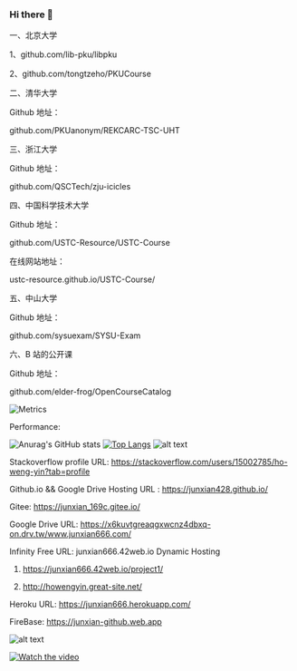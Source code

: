 ### Hi there 👋

一、北京大学

1、github.com/lib-pku/libpku

2、github.com/tongtzeho/PKUCourse

二、清华大学

Github 地址：

github.com/PKUanonym/REKCARC-TSC-UHT

三、浙江大学

Github 地址：

github.com/QSCTech/zju-icicles

四、中国科学技术大学

Github 地址：

github.com/USTC-Resource/USTC-Course

在线网站地址：

ustc-resource.github.io/USTC-Course/

五、中山大学

Github 地址：

github.com/sysuexam/SYSU-Exam

六、B 站的公开课

Github 地址：

github.com/elder-frog/OpenCourseCatalog

![Metrics](https://metrics.lecoq.io/junxian428)

<!--
**junxian428/junxian428** is a ✨ _special_ ✨ repository because its `README.md` (this file) appears on your GitHub profile.

Here are some ideas to get you started:

- 🔭 I’m currently working on ...
- 🌱 I’m currently learning ...
- 👯 I’m looking to collaborate on ...
- 🤔 I’m looking for help with ...
- 💬 Ask me about ...
- 📫 How to reach me: ...
- 😄 Pronouns: ...
- ⚡ Fun fact: ...
-->

Performance:

![Anurag's GitHub stats](https://github-readme-stats.vercel.app/api?username=junxian428&show_icons=true&theme=radical)
[![Top Langs](https://github-readme-stats.vercel.app/api/top-langs/?username=junxian428&layout=compact&theme=radical)](https://github.com/anuraghazra/github-readme-stats)
![alt text](https://github-profile-trophy.vercel.app/?username=junxian428&theme=dracula)


Stackoverflow profile URL: https://stackoverflow.com/users/15002785/ho-weng-yin?tab=profile

Github.io && Google Drive Hosting URL : https://junxian428.github.io/

Gitee: https://junxian_169c.gitee.io/

Google Drive URL: https://x6kuvtgreaqgxwcnz4dbxq-on.drv.tw/www.junxian666.com/

Infinity Free URL: junxian666.42web.io Dynamic Hosting

1. https://junxian666.42web.io/project1/

2. http://howengyin.great-site.net/

Heroku URL: https://junxian666.herokuapp.com/

FireBase: https://junxian-github.web.app

![alt text](https://user-images.githubusercontent.com/58724748/105654285-a8185780-5ef8-11eb-8333-d8cc3ff950f8.gif)

[![Watch the video](https://mir-s3-cdn-cf.behance.net/project_modules/fs/f4296731256533.5648cb85dc506.jpg)](https://youtu.be/wfHaH1Xvws8)



